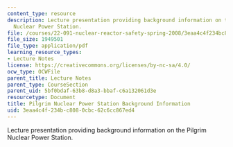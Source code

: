 ```yaml
---
content_type: resource
description: Lecture presentation providing background information on the Pilgrim
  Nuclear Power Station.
file: /courses/22-091-nuclear-reactor-safety-spring-2008/3eaa4c4f234bc8080cbc62c6cc867ed4_MIT22_091S08_lec18.pdf
file_size: 1949501
file_type: application/pdf
learning_resource_types:
- Lecture Notes
license: https://creativecommons.org/licenses/by-nc-sa/4.0/
ocw_type: OCWFile
parent_title: Lecture Notes
parent_type: CourseSection
parent_uid: 5bf0bdaf-63b8-d8a3-bbaf-c6a132061d3e
resourcetype: Document
title: Pilgrim Nuclear Power Station Background Information
uid: 3eaa4c4f-234b-c808-0cbc-62c6cc867ed4
---
```

Lecture presentation providing background information on the Pilgrim Nuclear Power Station.